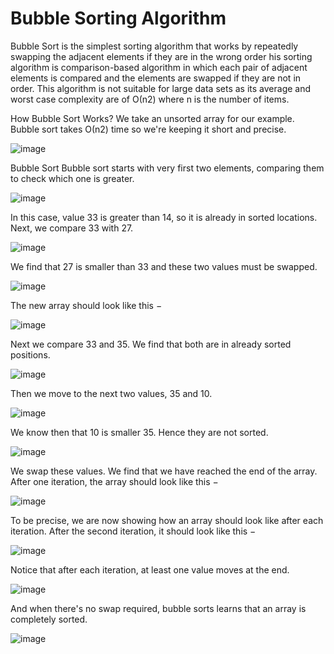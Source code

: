 # Bubble Sorting Algorithm
Bubble Sort is the simplest sorting algorithm that works by repeatedly swapping the adjacent elements if they are in the wrong order
his sorting algorithm is comparison-based algorithm in which each pair of adjacent elements is compared and the elements are swapped if they are not in order. This algorithm is not suitable for large data sets as its average and worst case complexity are of Ο(n2) where n is the number of items.

How Bubble Sort Works?
We take an unsorted array for our example. Bubble sort takes Ο(n2) time so we're keeping it short and precise.

![image](https://user-images.githubusercontent.com/102191236/182452002-faefd937-167b-41b3-8737-3d4f73922f4a.png)

Bubble Sort
Bubble sort starts with very first two elements, comparing them to check which one is greater.

![image](https://user-images.githubusercontent.com/102191236/182452058-e7bcc129-3699-4bf3-adc4-24a7d18a4ffd.png)


In this case, value 33 is greater than 14, so it is already in sorted locations. Next, we compare 33 with 27.

![image](https://user-images.githubusercontent.com/102191236/182452081-bc77e145-8e19-4123-90fa-17c5e504fc79.png)

We find that 27 is smaller than 33 and these two values must be swapped.

![image](https://user-images.githubusercontent.com/102191236/182452121-e20cd9b8-d970-42a2-ab27-5c1395f788cb.png)

The new array should look like this −

![image](https://user-images.githubusercontent.com/102191236/182452155-1c530342-a444-4e24-9047-4566217df3b9.png)

Next we compare 33 and 35. We find that both are in already sorted positions.

![image](https://user-images.githubusercontent.com/102191236/182452192-75ddbd55-0276-4cbc-92d3-c47afdb79535.png)

Then we move to the next two values, 35 and 10.

![image](https://user-images.githubusercontent.com/102191236/182452227-7b0eadf6-0e24-4acd-bade-db0988c6dd83.png)

We know then that 10 is smaller 35. Hence they are not sorted.

![image](https://user-images.githubusercontent.com/102191236/182452847-a8c9e3c3-9fad-4f4e-a345-93f4f9544f69.png)

We swap these values. We find that we have reached the end of the array. After one iteration, the array should look like this −

![image](https://user-images.githubusercontent.com/102191236/182452651-92cbe8e8-3896-4d96-93a8-4ea964a3e157.png)

To be precise, we are now showing how an array should look like after each iteration. After the second iteration, it should look like this −

![image](https://user-images.githubusercontent.com/102191236/182452618-82b3d627-5a4f-4fd2-b9ce-23ddcaccec15.png)

Notice that after each iteration, at least one value moves at the end.

![image](https://user-images.githubusercontent.com/102191236/182452588-6f2a5f52-0c9c-485a-ae4f-030b5c927021.png)

And when there's no swap required, bubble sorts learns that an array is completely sorted.

![image](https://user-images.githubusercontent.com/102191236/182452547-dc740cdc-e70e-428d-ba99-1b93d943380e.png)
